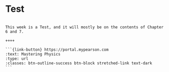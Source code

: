 # Test

````{panels}

This week is a Test, and it will mostly be on the contents of Chapter 6 and 7.

++++ 

```{link-button} https://portal.mypearson.com
:text: Mastering Physics
:type: url
:classes: btn-outline-success btn-block stretched-link text-dark
```
````